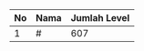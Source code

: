| No | Nama            | Jumlah Level |
|----|-----------------|--------------|
| 1  | #    |    607        |
